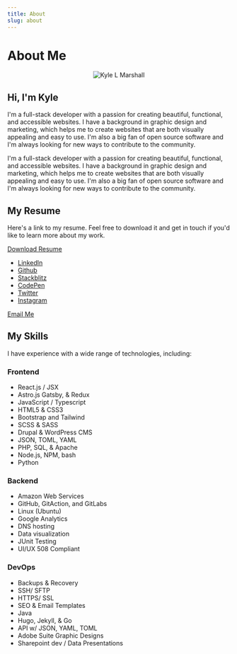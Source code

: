 ```yaml
---
title: About
slug: about
---
```

<div className="container">
    <div class="row">
        <div class="col-md-3">
            <h1>About Me</h1>
            <p align="center">
                <img src="/images/regularface.png" alt="Kyle L Marshall" class="img-thumbnail">
            </p>
        </div>
        <div class="col-md-9">
            <h2>Hi, I'm Kyle</h2>
            <p>I'm a full-stack developer with a passion for creating beautiful, functional, and accessible websites. I have a background in graphic design and marketing, which helps me to create websites that are both visually appealing and easy to use. I'm also a big fan of open source software and I'm always looking for new ways to contribute to the community.</p>
        </div>
    </div>
    <div className="row">
        <div className="col-md-6">
            <p>I'm a full-stack developer with a passion for creating beautiful, functional, and accessible websites. I have a background in graphic design and marketing, which helps me to create websites that are both visually appealing and easy to use. I'm also a big fan of open source software and I'm always looking for new ways to contribute to the community.</p>
        </div>
        <div className="col-md-6">
            <h2>My Resume</h2>
            <p>Here's a link to my resume. Feel free to download it and get in touch if you'd like to learn more about my work.</p>
            <a href="/resume.pdf" className="btn btn-primary">Download Resume</a>
             <ul>
                <li>
                    <a href="https://www.linkedin.com/in/kylelmarshall/" target="_blank" rel="noopener noreferrer">
                        LinkedIn
                    </a>
                </li>
                <li>
                    <a href="https://github.com/kmarshall95?tab=repositories" target="_blank" rel="noopener noreferrer">
                        Github
                    </a>
                </li>
                <li>
                    <a href="https://stackblitz.com/@kmarshall95" target="_blank" rel="noopener noreferrer">
                        Stackblitz
                    </a>
                </li>
                <li>
                    <a href="https://codepen.io/BlueBro" target="_blank" rel="noopener noreferrer">
                        CodePen
                    </a>
                <li>
                    <a href="https://twitter.com/regularface" target="_blank" rel="noopener noreferrer">
                        Twitter
                    </a>
                </li>
                <li>
                    <a href="https://www.instagram.com/regularface/" target="_blank" rel="noopener noreferrer">
                        Instagram
                    </a>
                </li>
            </ul>
                <a href="mailto:kyle95marshall2014@gamil.com" className="btn btn-primary" target="_blank" rel="noopener noreferrer">
                    Email Me
                </a>
        </div>
    </div>

<div className="container">
    <div className="row">
        <h2>My Skills</h2>
        <p>I have experience with a wide range of technologies, including:</p>
    <div className="col-md-4">
            <h3>Frontend</h3>
            <ul>
                <li>React.js / JSX</li>
                <li>Astro.js Gatsby, & Redux</li>
                <li>JavaScript / Typescript</li>
                <li>HTML5 & CSS3</li>
                <li>Bootstrap and Tailwind</li>
                <li>SCSS & SASS</li>
                <li>Drupal & WordPress CMS</li>
                <li>JSON, TOML, YAML</li>
                <li>PHP, SQL, & Apache</li>
                <li>Node.js, NPM, bash</li>
                <li>Python</li>
            </ul>
        </div>
        <div className="col-md-4">
            <h3>Backend</h3>
            <ul>
                <li>Amazon Web Services</li>
                <li>GitHub, GitAction, and GitLabs</li>
                <li>Linux (Ubuntu)</li>
                <li>Google Analytics</li>
                <li>DNS hosting</li>
                <li>Data visualization</li>
                <li>JUnit Testing</li>
                <li>UI/UX 508 Compliant</li>
            </ul>
        </div>
        <div className="col-md-4">
            <h3>DevOps</h3>
            <ul>
                <li>Backups & Recovery</li>
                <li>SSH/ SFTP</li>
                <li>HTTPS/ SSL</li>
                <li>SEO & Email Templates</li>
                <li>Java</li>
                <li>Hugo, Jekyll, & Go</li>
                <li>API w/ JSON, YAML, TOML</li>
                <li>Adobe Suite Graphic Designs</li>
                <li>Sharepoint dev / Data Presentations</li>
            </ul>
        </div>
    </div>
</div>